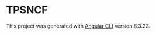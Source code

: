 # TPSNCF

This project was generated with [Angular CLI](https://github.com/angular/angular-cli) version 8.3.23.



